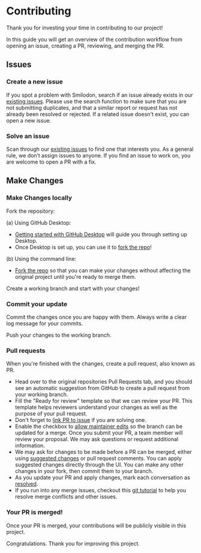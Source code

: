 Contributing
============
Thank you for investing your time in contributing to our project!

In this guide you will get an overview of the contribution workflow from opening an issue, creating a PR, reviewing, and merging the PR.

## Issues

### Create a new issue

If you spot a problem with Smilodon, search if an issue already exists in our [existing issues](https://github.com/DevChatter/Smilodon/issues). Please use the search function to make sure that you are not submitting duplicates, and that a similar report or request has not already been resolved or rejected. If a related issue doesn't exist, you can open a new issue. 

### Solve an issue

Scan through our [existing issues](https://github.com/DevChatter/Smilodon/issues) to find one that interests you.  As a general rule, we don’t assign issues to anyone. If you find an issue to work on, you are welcome to open a PR with a fix.

## Make Changes

### Make Changes locally

Fork the repository:

(a) Using GitHub Desktop:
  - [Getting started with GitHub Desktop](https://docs.github.com/en/desktop/installing-and-configuring-github-desktop/getting-started-with-github-desktop) will guide you through setting up Desktop.
  - Once Desktop is set up, you can use it to [fork the repo](https://docs.github.com/en/desktop/contributing-and-collaborating-using-github-desktop/cloning-and-forking-repositories-from-github-desktop)!

(b) Using the command line:
  - [Fork the repo](https://docs.github.com/en/github/getting-started-with-github/fork-a-repo#fork-an-example-repository) so that you can make your changes without affecting the original project until you're ready to merge them.


Create a working branch and start with your changes!

### Commit your update

Commit the changes once you are happy with them. Always write a clear log message for your commits.

Push your changes to the working branch.

### Pull requests

When you're finished with the changes, create a pull request, also known as PR.
- Head over to the original repositories Pull Requests tab, and you should see an automatic suggestion from GitHub to create a pull request from your working branch.
- Fill the "Ready for review" template so that we can review your PR. This template helps reviewers understand your changes as well as the purpose of your pull request. 
- Don't forget to [link PR to issue](https://docs.github.com/en/issues/tracking-your-work-with-issues/linking-a-pull-request-to-an-issue) if you are solving one.
- Enable the checkbox to [allow maintainer edits](https://docs.github.com/en/github/collaborating-with-issues-and-pull-requests/allowing-changes-to-a-pull-request-branch-created-from-a-fork) so the branch can be updated for a merge.
Once you submit your PR, a team member will review your proposal. We may ask questions or request additional information.
- We may ask for changes to be made before a PR can be merged, either using [suggested changes](https://docs.github.com/en/github/collaborating-with-issues-and-pull-requests/incorporating-feedback-in-your-pull-request) or pull request comments. You can apply suggested changes directly through the UI. You can make any other changes in your fork, then commit them to your branch.
- As you update your PR and apply changes, mark each conversation as [resolved](https://docs.github.com/en/github/collaborating-with-issues-and-pull-requests/commenting-on-a-pull-request#resolving-conversations).
- If you run into any merge issues, checkout this [git tutorial](https://github.com/skills/resolve-merge-conflicts) to help you resolve merge conflicts and other issues.

### Your PR is merged!

Once your PR is merged, your contributions will be publicly visible in this project.

Congratulations. Thank you for improving this project.

